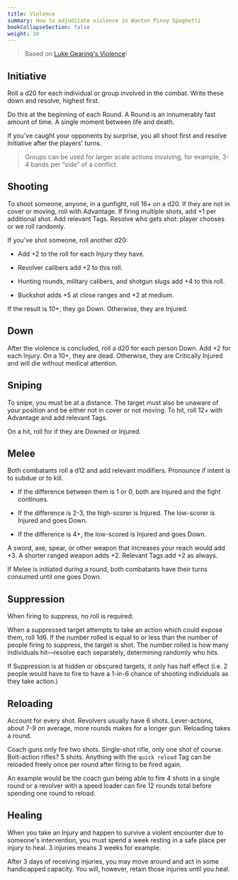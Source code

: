 ```yaml
---
title: Violence
summary: How to adjudicate violence in Wanton Pinoy Spaghetti
bookCollapseSection: false
weight: 30
---
```


> Based on [Luke Gearing's Violence](https://lukegearing.blot.im/violence)!

## Initiative

Roll a d20 for each individual or group involved in the combat. Write these down and resolve, highest first.

Do this at the beginning of each Round. A Round is an innumerably fast amount of time. A single moment between life and death.

If you've caught your opponents by surprise, you all shoot first and resolve Initiative after the players' turns.

> Groups can be used for larger scale actions involving, for example, 3-4 bands per “side” of a conflict.

## Shooting

To shoot someone, anyone, in a gunfight, roll 16+ on a d20. If they are not in cover or moving, roll with Advantage. If firing multiple shots, add +1 per additional shot. Add relevant Tags. Resolve who gets shot: player chooses or we roll randomly.

If you've shot someone, roll another d20:

- Add +2 to the roll for each Injury they have.

- Revolver calibers add +2 to this roll.

- Hunting rounds, military calibers, and shotgun slugs add +4 to this roll.

- Buckshot adds +5 at close ranges and +2 at medium.

If the result is 10+, they go Down. Otherwise, they are Injured.

## Down

After the violence is concluded, roll a d20 for each person Down. Add +2 for each Injury. On a 10+, they are dead. Otherwise, they are Critically Injured and will die without medical attention.

## Sniping

To snipe, you must be at a distance. The target must also be unaware of your position and be either not in cover or not moving. To hit, roll 12+ with Advantage and add relevant Tags.

On a hit, roll for if they are Downed or Injured.

## Melee

Both combatants roll a d12 and add relevant modifiers. Pronounce if intent is to subdue or to kill.

- If the difference between them is 1 or 0, both are Injured and the fight continues.

- If the difference is 2-3, the high-scorer is Injured. The low-scorer is Injured and goes Down.

- If the difference is 4+, the low-scored is Injured and goes Down.

A sword, axe, spear, or other weapon that increases your reach would add +3. A shorter ranged weapon adds +2. Relevant Tags add +2 as always.

If Melee is initiated during a round, both combatants have their turns consumed until one goes Down.

## Suppression

When firing to suppress, no roll is required.

When a suppressed target attempts to take an action which could expose them, roll 1d6. If the number rolled is equal to or less than the number of people firing to suppress, the target is shot. The number rolled is how many individuals hit—resolve each separately, determining randomly who hits.

If Suppression is at hidden or obscured targets, it only has half effect (i.e. 2 people would have to fire to have a 1-in-6 chance of shooting individuals as they take action.)

## Reloading

Account for every shot. Revolvers usually have 6 shots. Lever-actions, about 7-9 on average, more rounds makes for a longer gun. Reloading takes a round.

Coach guns only fire two shots. Single-shot rifle, only one shot of course. Bolt-action rifles? 5 shots. Anything with the `quick reload` Tag can be reloaded freely once per round after firing to be fired again.

An example would be the coach gun being able to fire 4 shots in a single round or a revolver with a speed loader can fire 12 rounds total before spending one round to reload.

## Healing

When you take an Injury and happen to survive a violent encounter due to someone's intervention, you must spend a week resting in a safe place per injury to heal. 3 injuries means 3 weeks for example.

After 3 days of receiving injuries, you may move around and act in some handicapped capacity. You will, however, retain those injuries until you heal.
